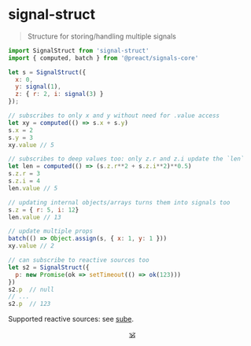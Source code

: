 # signal-struct

> Structure for storing/handling multiple signals

```js
import SignalStruct from 'signal-struct'
import { computed, batch } from '@preact/signals-core'

let s = SignalStruct({
  x: 0,
  y: signal(1),
  z: { r: 2, i: signal(3) }
});

// subscribes to only x and y without need for .value access
let xy = computed(() => s.x + s.y)
s.x = 2
s.y = 3
xy.value // 5

// subscribes to deep values too: only z.r and z.i update the `len`
let len = computed(() => (s.z.r**2 + s.z.i**2)**0.5)
s.z.r = 3
s.z.i = 4
len.value // 5

// updating internal objects/arrays turns them into signals too
s.z = { r: 5, i: 12}
len.value // 13

// update multiple props
batch(() => Object.assign(s, { x: 1, y: 1 }))
xy.value // 2

// can subscribe to reactive sources too
let s2 = SignalStruct({
  p: new Promise(ok => setTimeout(() => ok(123)))
})
s2.p  // null
// ...
s2.p  // 123
```

Supported reactive sources: see [sube](https://github.com/dy/sube).
<!--
Supported signals: [@preact/signals](https://github.com/preactjs/signals), [usignal](https://www.npmjs.com/package/usignal), [value-ref](https://github.com/dy/value-ref). -->

<p align="center"><a href="https://github.com/krsnzd/license/">🕉</a></p>
